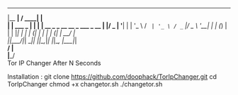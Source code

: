   _______          _____ _                                 
 |__   __|        / ____| |                                
    | | ___  _ __| |    | |__   __ _ _ __   __ _  ___ _ __ 
    | |/ _ \| '__| |    | '_ \ / _` | '_ \ / _` |/ _ \ '__|
    | | (_) | |  | |____| | | | (_| | | | | (_| |  __/ |   
    |_|\___/|_|   \_____|_| |_|\__,_|_| |_|\__, |\___|_|   
                                            __/ |          
                                           |___/           
Tor IP Changer After N Seconds 

Installation : 
git clone https://github.com/doophack/TorIpChanger.git 
cd TorIpChanger
chmod +x changetor.sh
./changetor.sh
